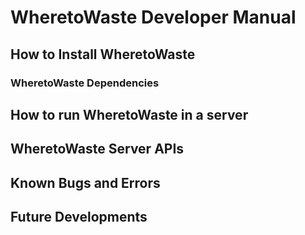 # WheretoWaste Developer Manual

## How to Install WheretoWaste 

### WheretoWaste Dependencies

## How to run WheretoWaste in a server

## WheretoWaste Server APIs

## Known Bugs and Errors

## Future Developments

